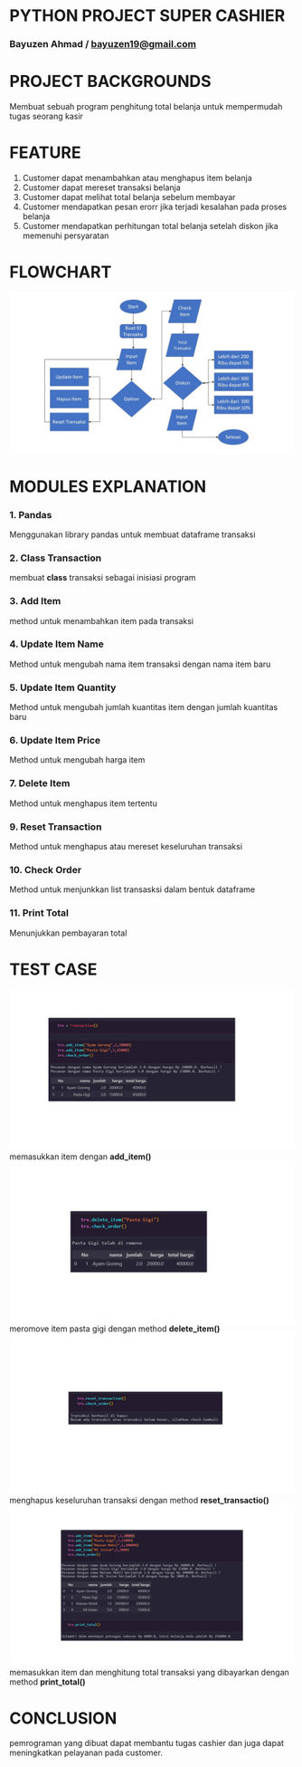 # PYTHON PROJECT SUPER CASHIER

### Bayuzen Ahmad / bayuzen19@gmail.com

# PROJECT BACKGROUNDS

Membuat sebuah program penghitung total belanja untuk mempermudah tugas seorang kasir

# FEATURE

1. Customer dapat menambahkan atau menghapus item belanja
2. Customer dapat mereset transaksi belanja
3. Customer dapat melihat total belanja sebelum membayar
4. Customer mendapatkan pesan erorr jika terjadi kesalahan pada proses belanja
5. Customer mendapatkan perhitungan total belanja setelah diskon jika memenuhi persyaratan

# FLOWCHART

![Flowchart](https://github.com/bayuzen19/Python-Project-Pacmann---Super-Cashier/blob/main/img/flowchart_program.jpg)

# MODULES EXPLANATION

### 1. Pandas

Menggunakan library pandas untuk membuat dataframe transaksi

### 2. Class Transaction

membuat **class** transaksi sebagai inisiasi program

### 3. Add Item

method untuk menambahkan item pada transaksi

### 4. Update Item Name

Method untuk mengubah nama item transaksi dengan nama item baru

### 5. Update Item Quantity

Method untuk mengubah jumlah kuantitas item dengan jumlah kuantitas baru

### 6. Update Item Price

Method untuk mengubah harga item

### 7. Delete Item

Method untuk menghapus item tertentu

### 9. Reset Transaction


Method untuk menghapus atau mereset keseluruhan transaksi

### 10. Check Order

Method untuk menjunkkan list transasksi dalam bentuk dataframe

### 11. Print Total

Menunjukkan pembayaran total


# TEST CASE
![test_1](https://github.com/bayuzen19/Python-Project-Pacmann---Super-Cashier/blob/main/img/test_case_1.jpg)
memasukkan item dengan **add_item()**
![test_2](https://github.com/bayuzen19/Python-Project-Pacmann---Super-Cashier/blob/main/img/test_case_2.jpg)
meromove item pasta gigi dengan method **delete_item()**
![test_3](https://github.com/bayuzen19/Python-Project-Pacmann---Super-Cashier/blob/main/img/test_case_3.jpg)
menghapus keseluruhan transaksi dengan method **reset_transactio()**
![test_4](https://github.com/bayuzen19/Python-Project-Pacmann---Super-Cashier/blob/main/img/test_case_4.jpg)
memasukkan item dan menghitung total transaksi yang dibayarkan dengan method **print_total()**



# CONCLUSION

pemrograman yang dibuat dapat membantu tugas cashier dan juga dapat meningkatkan pelayanan pada customer.
